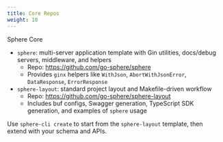 ```yaml
---
title: Core Repos
weight: 10
---
```


Sphere Core
- `sphere`: multi-server application template with Gin utilities, docs/debug servers, middleware, and helpers
  - Repo: https://github.com/go-sphere/sphere
  - Provides `ginx` helpers like `WithJson`, `AbortWithJsonError`, `DataResponse`, `ErrorResponse`
- `sphere-layout`: standard project layout and Makefile-driven workflow
  - Repo: https://github.com/go-sphere/sphere-layout
  - Includes buf configs, Swagger generation, TypeScript SDK generation, and examples of `sphere` usage

Use `sphere-cli create` to start from the `sphere-layout` template, then extend with your schema and APIs.

